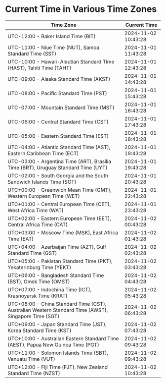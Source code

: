 # Current Time in Various Time Zones

| Time Zone | Current Time |
|-----------|--------------|
| UTC-12:00 - Baker Island Time (BIT) | 2024-11-02 10:43:28 |
| UTC-11:00 - Niue Time (NUT), Samoa Standard Time (SST) | 2024-11-01 11:43:28 |
| UTC-10:00 - Hawaii-Aleutian Standard Time (HAST), Tahiti Time (TAHT) | 2024-11-01 12:43:28 |
| UTC-09:00 - Alaska Standard Time (AKST) | 2024-11-01 14:43:28 |
| UTC-08:00 - Pacific Standard Time (PST) | 2024-11-01 15:43:28 |
| UTC-07:00 - Mountain Standard Time (MST) | 2024-11-01 16:43:28 |
| UTC-06:00 - Central Standard Time (CST) | 2024-11-01 17:43:28 |
| UTC-05:00 - Eastern Standard Time (EST) | 2024-11-01 18:43:28 |
| UTC-04:00 - Atlantic Standard Time (AST), Eastern Caribbean Time (ECT) | 2024-11-01 19:43:28 |
| UTC-03:00 - Argentina Time (ART), Brasília Time (BRT), Uruguay Standard Time (UYT) | 2024-11-01 19:43:28 |
| UTC-02:00 - South Georgia and the South Sandwich Islands Time (SGT) | 2024-11-01 20:43:28 |
| UTC±00:00 - Greenwich Mean Time (GMT), Western European Time (WET) | 2024-11-01 22:43:28 |
| UTC+01:00 - Central European Time (CET), West Africa Time (WAT) | 2024-11-01 23:43:28 |
| UTC+02:00 - Eastern European Time (EET), Central Africa Time (CAT) | 2024-11-02 00:43:28 |
| UTC+03:00 - Moscow Time (MSK), East Africa Time (EAT) | 2024-11-02 01:43:28 |
| UTC+04:00 - Azerbaijan Time (AZT), Gulf Standard Time (GST) | 2024-11-02 02:43:28 |
| UTC+05:00 - Pakistan Standard Time (PKT), Yekaterinburg Time (YEKT) | 2024-11-02 03:43:28 |
| UTC+06:00 - Bangladesh Standard Time (BST), Omsk Time (OMST) | 2024-11-02 04:43:28 |
| UTC+07:00 - Indochina Time (ICT), Krasnoyarsk Time (KRAT) | 2024-11-02 05:43:28 |
| UTC+08:00 - China Standard Time (CST), Australian Western Standard Time (AWST), Singapore Time (SGT) | 2024-11-02 06:43:28 |
| UTC+09:00 - Japan Standard Time (JST), Korea Standard Time (KST) | 2024-11-02 07:43:28 |
| UTC+10:00 - Australian Eastern Standard Time (AEST), Papua New Guinea Time (PGT) | 2024-11-02 09:43:28 |
| UTC+11:00 - Solomon Islands Time (SBT), Vanuatu Time (VUT) | 2024-11-02 09:43:28 |
| UTC+12:00 - Fiji Time (FJT), New Zealand Standard Time (NZST) | 2024-11-02 10:43:28 |
